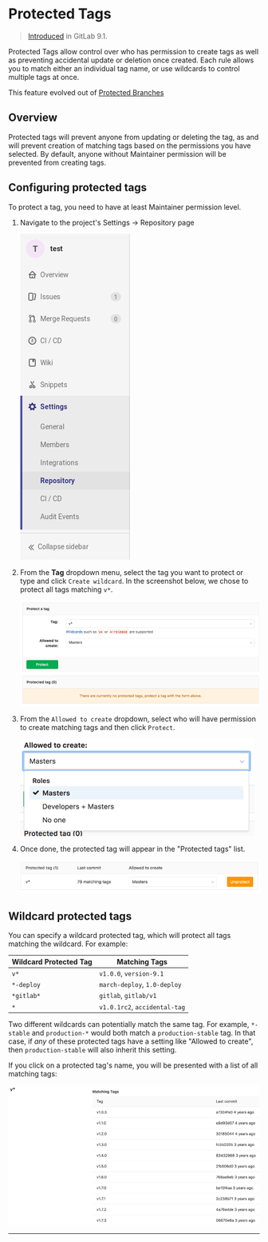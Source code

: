 # Protected Tags

> [Introduced][ce-10356] in GitLab 9.1.

Protected Tags allow control over who has permission to create tags as well as preventing accidental update or deletion once created. Each rule allows you to match either an individual tag name, or use wildcards to control multiple tags at once.

This feature evolved out of [Protected Branches](protected_branches.md)

## Overview

Protected tags will prevent anyone from updating or deleting the tag, as and will prevent creation of matching tags based on the permissions you have selected. By default, anyone without Maintainer permission will be prevented from creating tags.


## Configuring protected tags

To protect a tag, you need to have at least Maintainer permission level.

1. Navigate to the project's Settings -> Repository page

    ![Repository Settings](img/project_repository_settings.png)

1. From the **Tag** dropdown menu, select the tag you want to protect or type and click `Create wildcard`. In the screenshot below, we chose to protect all tags matching `v*`.

    ![Protected tags page](img/protected_tags_page.png)

1. From the `Allowed to create` dropdown, select who will have permission to create matching tags and then click `Protect`.

    ![Allowed to create tags dropdown](img/protected_tags_permissions_dropdown.png)

1. Once done, the protected tag will appear in the "Protected tags" list.

    ![Protected tags list](img/protected_tags_list.png)

## Wildcard protected tags

You can specify a wildcard protected tag, which will protect all tags
matching the wildcard. For example:

| Wildcard Protected Tag | Matching Tags                 |
|------------------------|-------------------------------|
| `v*`                   | `v1.0.0`, `version-9.1`       |
| `*-deploy`             | `march-deploy`, `1.0-deploy`  |
| `*gitlab*`             | `gitlab`, `gitlab/v1`         |
| `*`                    | `v1.0.1rc2`, `accidental-tag` |


Two different wildcards can potentially match the same tag. For example,
`*-stable` and `production-*` would both match a `production-stable` tag.
In that case, if _any_ of these protected tags have a setting like
"Allowed to create", then `production-stable` will also inherit this setting.

If you click on a protected tag's name, you will be presented with a list of
all matching tags:

![Protected tag matches](img/protected_tag_matches.png)


---

[ce-10356]: https://gitlab.com/gitlab-org/gitlab-ce/merge_requests/10356 "Protected Tags"
